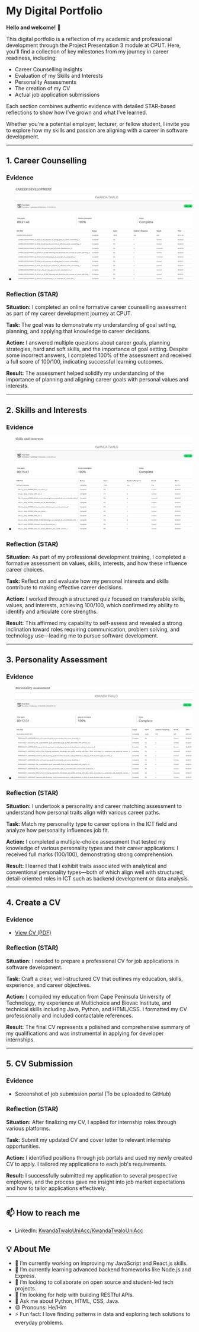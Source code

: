 # My Digital Portfolio

**Hello and welcome!** 👋

This digital portfolio is a reflection of my academic and professional development through the Project Presentation 3 module at CPUT. Here, you'll find a collection of key milestones from my journey in career readiness, including:

- Career Counselling insights
- Evaluation of my Skills and Interests
- Personality Assessments
- The creation of my CV
- Actual job application submissions

Each section combines authentic evidence with detailed STAR-based reflections to show how I’ve grown and what I’ve learned.

Whether you're a potential employer, lecturer, or fellow student, I invite you to explore how my skills and passion are aligning with a career in software development.



---

## 1. Career Counselling

### Evidence
- ![Career Counselling](Career%20Counselling.png)

### Reflection (STAR)
**Situation:** I completed an online formative career counselling assessment as part of my career development journey at CPUT.

**Task:** The goal was to demonstrate my understanding of goal setting, planning, and applying that knowledge to career decisions.

**Action:** I answered multiple questions about career goals, planning strategies, hard and soft skills, and the importance of goal setting. Despite some incorrect answers, I completed 100% of the assessment and received a full score of 100/100, indicating successful learning outcomes.

**Result:** The assessment helped solidify my understanding of the importance of planning and aligning career goals with personal values and interests.

---

## 2. Skills and Interests

### Evidence
- ![Skills and Interests](Skills%20and%20Interests.png)

### Reflection (STAR)
**Situation:** As part of my professional development training, I completed a formative assessment on values, skills, interests, and how these influence career choices.

**Task:** Reflect on and evaluate how my personal interests and skills contribute to making effective career decisions.

**Action:** I worked through a structured quiz focused on transferable skills, values, and interests, achieving 100/100, which confirmed my ability to identify and articulate core strengths.

**Result:** This affirmed my capability to self-assess and revealed a strong inclination toward roles requiring communication, problem solving, and technology use—leading me to pursue software development.

---

## 3. Personality Assessment

### Evidence
- ![Personality Assessment](Personality%20Assessment.png)

### Reflection (STAR)
**Situation:** I undertook a personality and career matching assessment to understand how personal traits align with various career paths.

**Task:** Match my personality type to career options in the ICT field and analyze how personality influences job fit.

**Action:** I completed a multiple-choice assessment that tested my knowledge of various personality types and their career applications. I received full marks (100/100), demonstrating strong comprehension.

**Result:** I learned that I exhibit traits associated with analytical and conventional personality types—both of which align well with structured, detail-oriented roles in ICT such as backend development or data analysis.

---

## 4. Create a CV

### Evidence
- [View CV (PDF)](Kwanda%20Twalo%20CV%20for%20Software%20Dev.pdf)

### Reflection (STAR)
**Situation:** I needed to prepare a professional CV for job applications in software development.

**Task:** Craft a clear, well-structured CV that outlines my education, skills, experience, and career objectives.

**Action:** I compiled my education from Cape Peninsula University of Technology, my experience at Multichoice and Biovac Institute, and technical skills including Java, Python, and HTML/CSS. I formatted my CV professionally and included contactable references.

**Result:** The final CV represents a polished and comprehensive summary of my qualifications and was instrumental in applying for developer internships.

---

## 5. CV Submission

### Evidence
- Screenshot of job submission portal (To be uploaded to GitHub)

### Reflection (STAR)
**Situation:** After finalizing my CV, I applied for internship roles through various platforms.

**Task:** Submit my updated CV and cover letter to relevant internship opportunities.

**Action:** I identified positions through job portals and used my newly created CV to apply. I tailored my applications to each job's requirements.

**Result:** I successfully submitted my application to several prospective employers, and the process gave me insight into job market expectations and how to tailor applications effectively.

---

## 📫 How to reach me
- LinkedIn: [KwandaTwaloUniAcc/KwandaTwaloUniAcc](https://www.linkedin.com/in/KwandaTwaloUniAcc/)

## 💡 About Me
- 🔭 I’m currently working on improving my JavaScript and React.js skills.
- 🌱 I’m currently learning advanced backend frameworks like Node.js and Express.
- 👯 I’m looking to collaborate on open source and student-led tech projects.
- 🤔 I’m looking for help with building RESTful APIs.
- 💬 Ask me about Python, HTML, CSS, Java.
- 😄 Pronouns: He/Him
- ⚡ Fun fact: I love finding patterns in data and exploring tech solutions to everyday problems.
